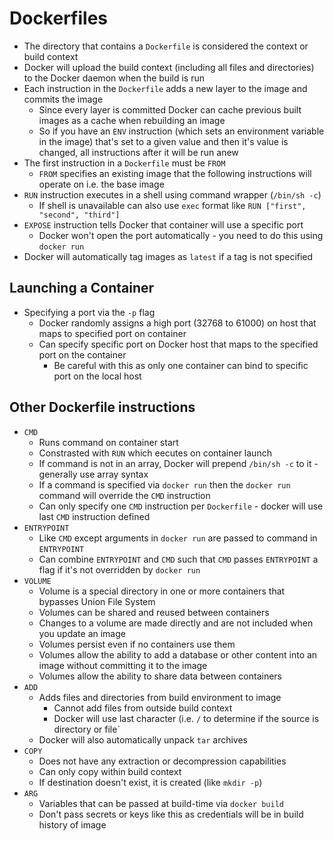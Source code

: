 # Dockerfiles

* The directory that contains a `Dockerfile` is considered the context or build context
* Docker will upload the build context (including all files and directories) to the Docker daemon when the build is run
* Each instruction in the `Dockerfile` adds a new layer to the image and commits the image
  * Since every layer is committed Docker can cache previous built images as a cache when rebuilding an image
  * So if you have an `ENV` instruction (which sets an environment variable in the image) that's set to a given value and then it's value is changed, all instructions after it will be run anew
* The first instruction in a `Dockerfile` must be `FROM`
  * `FROM` specifies an existing image that the following instructions will operate on i.e. the base image
* `RUN` instruction executes in a shell using command wrapper (`/bin/sh -c`)
  * If shell is unavailable can also use `exec` format like `RUN ["first", "second", "third"]`
* `EXPOSE` instruction tells Docker that container will use a specific port
  * Docker won't open the port automatically - you need to do this using `docker run`
* Docker will automatically tag images as `latest` if a tag is not specified

## Launching a Container

* Specifying a port via the `-p` flag
  * Docker randomly assigns a high port (32768 to 61000) on host that maps to specified port on container
  * Can specify specific port on Docker host that maps to the specified port on the container
    * Be careful with this as only one container can bind to specific port on the local host

## Other Dockerfile instructions

* `CMD`
  * Runs command on container start
  * Constrasted with `RUN` which eecutes on container launch
  * If command is not in an array, Docker will prepend `/bin/sh -c` to it - generally use array syntax
  * If a command is specified via `docker run` then the `docker run` command will override the `CMD` instruction
  * Can only specify one `CMD` instruction per `Dockerfile` - docker will use last `CMD` instruction defined
* `ENTRYPOINT`
  * Like `CMD` except arguments in `docker run` are passed to command in `ENTRYPOINT`
  * Can combine `ENTRYPOINT` and `CMD` such that `CMD` passes `ENTRYPOINT` a flag if it's not overridden by `docker run`
* `VOLUME`
  * Volume is a special directory in one or more containers that bypasses Union File System
  * Volumes can be shared and reused between containers
  * Changes to a volume are made directly and are not included when you update an image
  * Volumes persist even if no containers use them
  * Volumes allow the ability to add a database or other content into an image without committing it to the image
  * Volumes allow the ability to share data between containers
* `ADD`
  * Adds files and directories from build environment to image
    * Cannot add files from outside build context
    * Docker will use last character (i.e. `/` to determine if the source is directory or file`
  * Docker will also automatically unpack `tar` archives
* `COPY`
  * Does not have any extraction or decompression capabilities
  * Can only copy within build context
  * If destination doesn't exist, it is created (like `mkdir -p`)
* `ARG`
  * Variables that can be passed at build-time via `docker build`
  * Don't pass secrets or keys like this as credentials will be in build history of image


